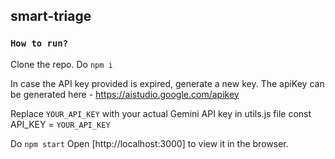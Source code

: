 ## smart-triage

### `How to run?`

Clone the repo. 
Do `npm i` 

In case the API key provided is expired, generate a new key.
The apiKey can be generated here - https://aistudio.google.com/apikey

Replace `YOUR_API_KEY` with your actual Gemini API key in utils.js file
const API_KEY = `YOUR_API_KEY`

Do `npm start`
Open [http://localhost:3000] to view it in the browser.

